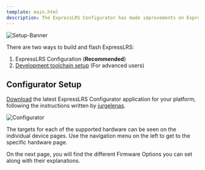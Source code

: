 ```yaml
---
template: main.html
description: The ExpressLRS Configurator has made improvements on ExpressLRS accessibility. It is an invaluable tool to get your ExpressLRS Device up-to-date.
---
```


![Setup-Banner](https://github.com/ExpressLRS/ExpressLRS-Hardware/raw/master/img/quick-start.png)

There are two ways to build and flash ExpressLRS:

1. ExpressLRS Configuration (**Recommended**)
2. [Development toolchain setup](https://www.expresslrs.org/2.0/software/toolchain-install/) (For advanced users) 

## Configurator Setup

[Download](https://github.com/ExpressLRS/ExpressLRS-Configurator/releases) the latest ExpressLRS Configurator application for your platform, following the instructions written by [jurgelenas](https://github.com/jurgelenas/).

![Configurator](../assets/images/ConfiguratorScreenCap.png)

The targets for each of the supported hardware can be seen on the individual device pages. Use the navigation menu on the left to get to the specific hardware page.

On the next page, you will find the different Firmware Options you can set along with their explanations.